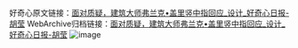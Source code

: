 好奇心原文链接：[面对质疑，建筑大师弗兰克•盖里竖中指回应_设计_好奇心日报-胡莹](https://www.qdaily.com/articles/3086.html)
WebArchive归档链接：[面对质疑，建筑大师弗兰克•盖里竖中指回应_设计_好奇心日报-胡莹](http://web.archive.org/web/20190623151505/https://www.qdaily.com/articles/3086.html)
![image](http://ww3.sinaimg.cn/large/007d5XDply1g3v6ly75iqj30u04nthdt)